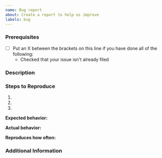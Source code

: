```yaml
---
name: Bug report
about: Create a report to help us improve
labels: bug
---
```


### Prerequisites

- [ ] Put an X between the brackets on this line if you have done all of the following:
  - Checked that your issue isn't already filed

### Description

<!-- Description of the issue -->

### Steps to Reproduce

1. <!-- First Step -->
2. <!-- Second Step -->
3. <!-- and so on… -->

**Expected behavior:**

<!-- What you expect to happen -->

**Actual behavior:**

<!-- What actually happens -->

**Reproduces how often:**

<!-- What percentage of the time does it reproduce? -->

### Additional Information

<!-- Any additional information, configuration or data that might be necessary to reproduce the issue. -->
